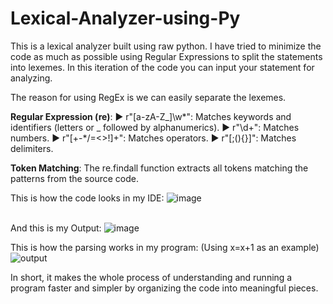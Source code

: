 # Lexical-Analyzer-using-Py
This is a lexical analyzer built using raw python. I have tried to minimize the code as much as possible using Regular Expressions to split the statements into lexemes. In this iteration of the code you can input your statement for analyzing.

The reason for using RegEx is we can easily separate the lexemes.

**Regular Expression (re)**:
►  r"[a-zA-Z_]\w*": Matches keywords and identifiers (letters or _ followed by alphanumerics).
►  r"\d+": Matches numbers.
►  r"[+\-*/=<>!]+": Matches operators.
►  r"[;(){}]": Matches delimiters.

**Token Matching**:
The re.findall function extracts all tokens matching the patterns from the source code.

This is how the code looks in my IDE:
![image](https://github.com/user-attachments/assets/38b47282-3512-40f5-a813-7c6c80d2cc66)

<br>And this is my Output:
![image](https://github.com/user-attachments/assets/3e5c0998-542e-4154-8a5b-a63299fc7a7a)<br>

This is how the parsing works in my program: (Using x=x+1 as an example)
![output](https://github.com/user-attachments/assets/3812bedb-9d23-4867-b602-b47244dd9d3c)<br>

In short, it makes the whole process of understanding and running a program faster and simpler by organizing the code into meaningful pieces.
